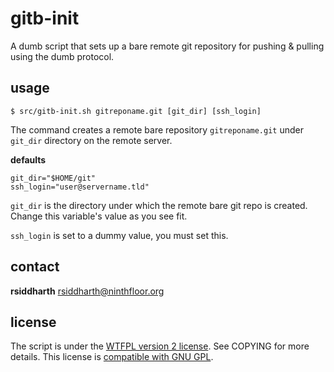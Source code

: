# gitb-init

A dumb script that sets up a bare remote git repository for pushing &
pulling using the dumb protocol.

## usage

    $ src/gitb-init.sh gitreponame.git [git_dir] [ssh_login]

The command creates a remote bare repository `gitreponame.git` under
`git_dir` directory on the remote server.

**defaults**

    git_dir="$HOME/git"    
    ssh_login="user@servername.tld"

`git_dir` is the directory under which the remote bare git repo is
created. Change this variable's value as you see fit.

`ssh_login` is set to a dummy value, you must set this.

## contact

**rsiddharth** <rsiddharth@ninthfloor.org>

## license

The script is under the [WTFPL version 2 license][3]. See COPYING for more
details. This license is [compatible with GNU GPL][4].

[3]: http://www.wtfpl.net/txt/copying/
[4]: http://www.gnu.org/licenses/license-list.html#WTFPL
